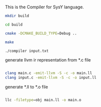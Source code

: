 This is the Compiler for SysY language.

```sh
mkdir build 

cd build 

cmake -DCMAKE_BUILD_TYPE=Debug ..

make 

./compiler input.txt

```

generate llvm ir representation from *.c file

```sh

clang main.c -emit-llvm -S -c -o main.ll
clang input.c -emit-llvm -S -c -o input.ll

```

generate *.ll to *.o file

```sh

llc -filetype=obj main.ll -o main.o

```